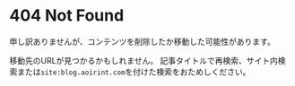 
# 404 Not Found
申し訳ありませんが、コンテンツを削除したか移動した可能性があります。

移動先のURLが見つかるかもしれません。
記事タイトルで再検索、サイト内検索または`site:blog.aoirint.com`を付けた検索をおためしください。
